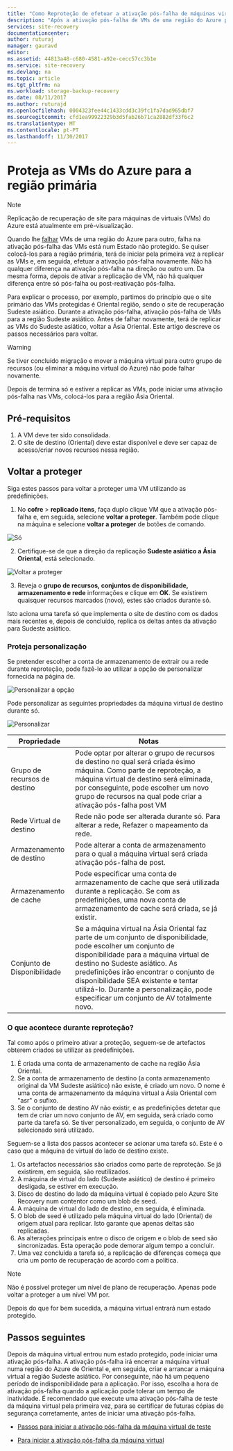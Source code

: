```yaml
---
title: "Como Reproteção de efetuar a ativação pós-falha de máquinas virtuais do Azure para primário região do Azure | Microsoft Docs"
description: "Após a ativação pós-falha de VMs de uma região do Azure para outro, pode utilizar o Azure Site Recovery para proteger as máquinas na direção inversa. Aprenda os passos fazer uma reproteção antes de uma ativação pós-falha novamente."
services: site-recovery
documentationcenter: 
author: ruturaj
manager: gauravd
editor: 
ms.assetid: 44813a48-c680-4581-a92e-cecc57cc3b1e
ms.service: site-recovery
ms.devlang: na
ms.topic: article
ms.tgt_pltfrm: na
ms.workload: storage-backup-recovery
ms.date: 08/11/2017
ms.author: ruturajd
ms.openlocfilehash: 0004323fee44c1433cdd3c39fc1fa7dad965dbf7
ms.sourcegitcommit: cfd1ea99922329b3d5fab26b71ca2882df33f6c2
ms.translationtype: MT
ms.contentlocale: pt-PT
ms.lasthandoff: 11/30/2017
---
```

# <a name="reprotect-azure-vms-back-to-the-primary-region"></a>Proteja as VMs do Azure para a região primária



>[!NOTE]
>
> Replicação de recuperação de site para máquinas de virtuais (VMs) do Azure está atualmente em pré-visualização.


Quando lhe [falhar](../site-recovery-failover.md) VMs de uma região do Azure para outro, falha na ativação pós-falha das VMs está num Estado não protegido. Se quiser colocá-los para a região primária, terá de iniciar pela primeira vez a replicar as VMs e, em seguida, efetuar a ativação pós-falha novamente. Não há qualquer diferença na ativação pós-falha na direção ou outro um. Da mesma forma, depois de ativar a replicação de VM, não há qualquer diferença entre só pós-falha ou post-reativação pós-falha.

Para explicar o processo, por exemplo, partimos do princípio que o site primário das VMs protegidas é Oriental região, sendo o site de recuperação Sudeste asiático. Durante a ativação pós-falha, ativação pós-falha de VMs para a região Sudeste asiático. Antes de falhar novamente, terá de replicar as VMs do Sudeste asiático, voltar a Ásia Oriental. Este artigo descreve os passos necessários para voltar.

> [!WARNING]
> Se tiver concluído migração e mover a máquina virtual para outro grupo de recursos (ou eliminar a máquina virtual do Azure) não pode falhar novamente.

Depois de termina só e estiver a replicar as VMs, pode iniciar uma ativação pós-falha nas VMs, colocá-los para a região Ásia Oriental.

## <a name="prerequisites"></a>Pré-requisitos
1. A VM deve ter sido consolidada.
2. O site de destino (Oriental) deve estar disponível e deve ser capaz de acesso/criar novos recursos nessa região.

## <a name="reprotect"></a>Voltar a proteger

Siga estes passos para voltar a proteger uma VM utilizando as predefinições.

1. No **cofre** > **replicado itens**, faça duplo clique VM que a ativação pós-falha e, em seguida, selecione **voltar a proteger**. Também pode clique na máquina e selecione **voltar a proteger** de botões de comando.

  ![Só](./media/site-recovery-how-to-reprotect-azure-to-azure/reprotect.png)

2. Certifique-se de que a direção da replicação **Sudeste asiático a Ásia Oriental**, está selecionado.

  ![Voltar a proteger](./media/site-recovery-how-to-reprotect-azure-to-azure/reprotectblade.png)

3. Reveja o **grupo de recursos, conjuntos de disponibilidade, armazenamento e rede** informações e clique em **OK**. Se existirem quaisquer recursos marcados (novo), estes são criados durante só.

Isto aciona uma tarefa só que implementa o site de destino com os dados mais recentes e, depois de concluído, replica os deltas antes da ativação para Sudeste asiático.

### <a name="reprotect-customization"></a>Proteja personalização
Se pretender escolher a conta de armazenamento de extrair ou a rede durante reproteção, pode fazê-lo ao utilizar a opção de personalizar fornecida na página de.

![Personalizar a opção](./media/site-recovery-how-to-reprotect-azure-to-azure/customize.png)

Pode personalizar as seguintes propriedades da máquina virtual de destino durante só.

![Personalizar](./media/site-recovery-how-to-reprotect-azure-to-azure/customizeblade.png)

|Propriedade |Notas  |
|---------|---------|
|Grupo de recursos de destino     | Pode optar por alterar o grupo de recursos de destino no qual será criada ésimo máquina. Como parte de reproteção, a máquina virtual de destino será eliminada, por conseguinte, pode escolher um novo grupo de recursos na qual pode criar a ativação pós-falha post VM         |
|Rede Virtual de destino     | Rede não pode ser alterada durante só. Para alterar a rede, Refazer o mapeamento da rede.         |
|Armazenamento de destino     | Pode alterar a conta de armazenamento para o qual a máquina virtual será criada ativação pós-falha de post.         |
|Armazenamento de cache     | Pode especificar uma conta de armazenamento de cache que será utilizada durante a replicação. Se com as predefinições, uma nova conta de armazenamento de cache será criada, se já existir.         |
|Conjunto de Disponibilidade     |Se a máquina virtual na Ásia Oriental faz parte de um conjunto de disponibilidade, pode escolher um conjunto de disponibilidade para a máquina virtual de destino no Sudeste asiático. As predefinições irão encontrar o conjunto de disponibilidade SEA existente e tentar utilizá-lo. Durante a personalização, pode especificar um conjunto de AV totalmente novo.         |


### <a name="what-happens-during-reprotect"></a>O que acontece durante reproteção?

Tal como após o primeiro ativar a proteção, seguem-se de artefactos obterem criados se utilizar as predefinições.
1. É criada uma conta de armazenamento de cache na região Ásia Oriental.
2. Se a conta de armazenamento de destino (a conta armazenamento original da VM Sudeste asiático) não existe, é criado um novo. O nome é uma conta de armazenamento da máquina virtual a Ásia Oriental com "asr" o sufixo.
3. Se o conjunto de destino AV não existir, e as predefinições detetar que tem de criar um novo conjunto de AV, em seguida, será criado como parte da tarefa só. Se tiver personalizado, em seguida, o conjunto de AV selecionado será utilizado.


Seguem-se a lista dos passos acontecer se acionar uma tarefa só. Este é o caso que a máquina de virtual do lado de destino existe.

1. Os artefactos necessários são criados como parte de reproteção. Se já existirem, em seguida, são reutilizados.
2. A máquina de virtual do lado (Sudeste asiático) de destino é primeiro desligada, se estiver em execução.
3. Disco de destino do lado da máquina virtual é copiado pelo Azure Site Recovery num contentor como um blob de seed.
4. A máquina de virtual do lado de destino, em seguida, é eliminada.
5. O blob de seed é utilizado pela máquina virtual do lado (Oriental) de origem atual para replicar. Isto garante que apenas deltas são replicadas.
6. As alterações principais entre o disco de origem e o blob de seed são sincronizadas. Esta operação pode demorar algum tempo a concluir.
7. Uma vez concluída a tarefa só, a replicação de diferenças começa que cria um ponto de recuperação de acordo com a política.

> [!NOTE]
> Não é possível proteger um nível de plano de recuperação. Apenas pode voltar a proteger a um nível VM por.

Depois do que for bem sucedida, a máquina virtual entrará num estado protegido.

## <a name="next-steps"></a>Passos seguintes

Depois da máquina virtual entrou num estado protegido, pode iniciar uma ativação pós-falha. A ativação pós-falha irá encerrar a máquina virtual numa região do Azure de Oriental e, em seguida, criar e arrancar a máquina virtual a região Sudeste asiático. Por conseguinte, não há um pequeno período de indisponibilidade para a aplicação. Por isso, escolha a hora de ativação pós-falha quando a aplicação pode tolerar um tempo de inatividade. É recomendado que execute uma ativação pós-falha de teste da máquina virtual pela primeira vez, para se certificar de futuras cópias de segurança corretamente, antes de iniciar uma ativação pós-falha.

-   [Passos para iniciar a ativação pós-falha da máquina virtual de teste](../site-recovery-test-failover-to-azure.md)

-   [Para iniciar a ativação pós-falha da máquina virtual](../site-recovery-failover.md)
